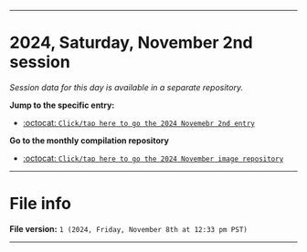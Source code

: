 
***

# 2024, Saturday, November 2nd session

_Session data for this day is available in a separate repository._

**Jump to the specific entry:**

- [:octocat: `Click/tap here to go the 2024 Novemebr 2nd entry`](https://github.com/seanpm2001/SeansLifeArchive_Images_ModernSmurfsVillage_Y2024_V11/tree/SeansLifeArchive_ModernSmurfsVillage_Y2024_V11_Main-dev/2024/11_November/02/)

**Go to the monthly compilation repository**

- [:octocat: `Click/tap here to go the 2024 November image repository`](https://github.com/seanpm2001/SeansLifeArchive_Images_ModernSmurfsVillage_Y2024_V11/)

***

# File info

**File version:** `1 (2024, Friday, November 8th at 12:33 pm PST)`

***
